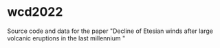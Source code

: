 # wcd2022
 Source code and data for the paper "Decline of Etesian winds after large volcanic eruptions in the last millennium "
